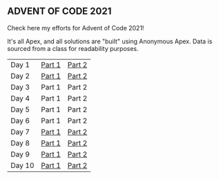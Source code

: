 ## ADVENT  OF  CODE  2021

Check here my efforts for Advent of Code 2021!

It's all Apex, and all solutions are "built" using Anonymous Apex. Data is sourced from a class for readability purposes.

|   |   |   |
|---|---|---|
Day 1 | [Part 1](https://github.com/westerforce/aoc21/blob/master/scripts/AOC_21_Day1_Part1.apex) | [Part 2](https://github.com/westerforce/aoc21/blob/master/scripts/AOC_21_Day1_Part2.apex)
Day 2 | [Part 1](https://github.com/westerforce/aoc21/blob/master/scripts/AOC_21_Day2_Part1.apex) | [Part 2](https://github.com/westerforce/aoc21/blob/master/scripts/AOC_21_Day2_Part2.apex)
Day 3 | Part 1 | Part 2
Day 4 | Part 1 | Part 2
Day 5 | Part 1 | Part 2
Day 6 | Part 1 | Part 2
Day 7 | [Part 1](https://github.com/westerforce/aoc21/blob/master/scripts/AOC_21_Day7_Part1.apex) | [Part 2](https://github.com/westerforce/aoc21/blob/master/scripts/AOC_21_Day7_Part2.apex)
Day 8 | [Part 1](https://github.com/westerforce/aoc21/blob/master/scripts/AOC_21_Day8_Part1.apex) | [Part 2](https://github.com/westerforce/aoc21/blob/master/scripts/AOC_21_Day8_Part2.apex)
Day 9 | [Part 1](https://github.com/westerforce/aoc21/blob/master/scripts/AOC_21_Day9_Part1.apex) | [Part 2](https://github.com/westerforce/aoc21/blob/master/scripts/AOC_21_Day9_Part2.apex)
Day 10 | [Part 1](https://github.com/westerforce/aoc21/blob/master/scripts/AOC_21_Day10_Part1.apex) | [Part 2](https://github.com/westerforce/aoc21/blob/master/scripts/AOC_21_Day10_Part2.apex)
